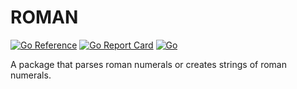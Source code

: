 # ROMAN
[![Go Reference](https://pkg.go.dev/badge/github.com/vivekmurali2k/roman.svg)](https://pkg.go.dev/github.com/vivekmurali2k/roman)
[![Go Report Card](https://goreportcard.com/badge/github.com/vivekmurali2k/roman)](https://goreportcard.com/report/github.com/vivekmurali2k/roman)
[![Go](https://github.com/vivekmurali2k/roman/actions/workflows/go.yml/badge.svg)](https://github.com/vivekmurali2k/roman/actions/workflows/go.yml)

A package that parses roman numerals or creates strings of roman numerals.





